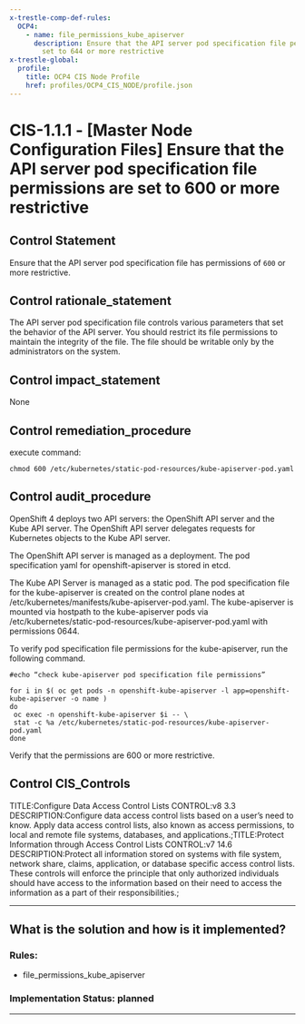 ```yaml
---
x-trestle-comp-def-rules:
  OCP4:
    - name: file_permissions_kube_apiserver
      description: Ensure that the API server pod specification file permissions are
        set to 644 or more restrictive
x-trestle-global:
  profile:
    title: OCP4 CIS Node Profile
    href: profiles/OCP4_CIS_NODE/profile.json
---
```


# CIS-1.1.1 - \[Master Node Configuration Files\] Ensure that the API server pod specification file permissions are set to 600 or more restrictive

## Control Statement

Ensure that the API server pod specification file has permissions of `600` or more restrictive.

## Control rationale_statement

The API server pod specification file controls various parameters that set the behavior of the API server. You should restrict its file permissions to maintain the integrity of the file. The file should be writable only by the administrators on the system.

## Control impact_statement

None

## Control remediation_procedure

execute command:

```
chmod 600 /etc/kubernetes/static-pod-resources/kube-apiserver-pod.yaml
```

## Control audit_procedure

OpenShift 4 deploys two API servers: the OpenShift API server and the Kube API server. The OpenShift API server delegates requests for Kubernetes objects to the Kube API server.

The OpenShift API server is managed as a deployment. The pod specification yaml for openshift-apiserver is stored in etcd. 

The Kube API Server is managed as a static pod. The pod specification file for the kube-apiserver is created on the control plane nodes at /etc/kubernetes/manifests/kube-apiserver-pod.yaml. The kube-apiserver is mounted via hostpath to the kube-apiserver pods via /etc/kubernetes/static-pod-resources/kube-apiserver-pod.yaml with permissions 0644.

To verify pod specification file permissions for the kube-apiserver, run the following command.

```
#echo “check kube-apiserver pod specification file permissions”

for i in $( oc get pods -n openshift-kube-apiserver -l app=openshift-kube-apiserver -o name )
do
 oc exec -n openshift-kube-apiserver $i -- \
 stat -c %a /etc/kubernetes/static-pod-resources/kube-apiserver-pod.yaml
done
```

Verify that the permissions are 600 or more restrictive.

## Control CIS_Controls

TITLE:Configure Data Access Control Lists CONTROL:v8 3.3 DESCRIPTION:Configure data access control lists based on a user’s need to know. Apply data access control lists, also known as access permissions, to local and remote file systems, databases, and applications.;TITLE:Protect Information through Access Control Lists CONTROL:v7 14.6 DESCRIPTION:Protect all information stored on systems with file system, network share, claims, application, or database specific access control lists. These controls will enforce the principle that only authorized individuals should have access to the information based on their need to access the information as a part of their responsibilities.;

______________________________________________________________________

## What is the solution and how is it implemented?

<!-- For implementation status enter one of: implemented, partial, planned, alternative, not-applicable -->

<!-- Note that the list of rules under ### Rules: is read-only and changes will not be captured after assembly to JSON -->

<!-- Add control implementation description here for control: CIS-1.1.1 -->

### Rules:

  - file_permissions_kube_apiserver

### Implementation Status: planned

______________________________________________________________________
